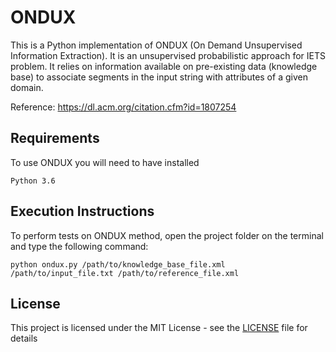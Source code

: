 # ONDUX

This is a Python implementation of ONDUX (On Demand Unsupervised Information Extraction). It is an unsupervised probabilistic approach for IETS problem. It relies on information available on pre-existing data (knowledge base) to associate segments in the input string with attributes of a given domain.

Reference: https://dl.acm.org/citation.cfm?id=1807254

## Requirements

To use ONDUX you will need to have installed

```
Python 3.6
```

## Execution Instructions

To perform tests on ONDUX method, open the project folder on the terminal and type the following command:

```
python ondux.py /path/to/knowledge_base_file.xml /path/to/input_file.txt /path/to/reference_file.xml
```

## License

This project is licensed under the MIT License - see the [LICENSE](LICENSE) file for details
